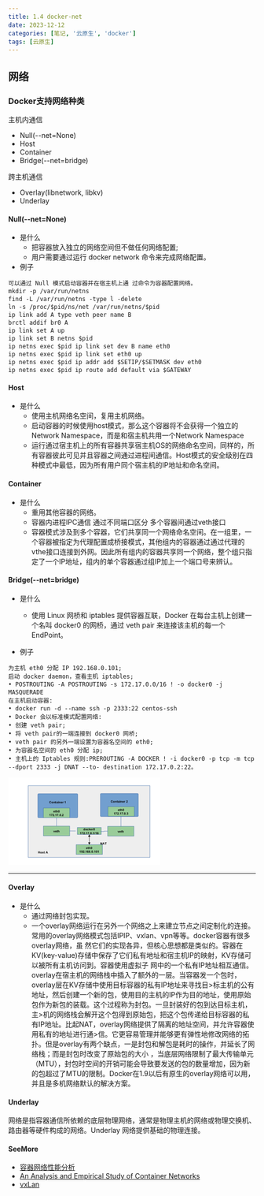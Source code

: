```yaml
---
title: 1.4 docker-net
date: 2023-12-12
categories: [笔记, '云原生', 'docker']
tags: [云原生]
---
```


## 网络

### Docker支持网络种类

主机内通信
* Null(--net=None)
* Host
* Container
* Bridge(--net=bridge)
  
跨主机通信
* Overlay(libnetwork, libkv)
* Underlay


#### Null(--net=None)
* 是什么
   * 把容器放入独立的网络空间但不做任何网络配置;
   * 用户需要通过运行 docker network 命令来完成网络配置。
* 例子

```
可以通过 Null 模式启动容器并在宿主机上通 过命令为容器配置网络。
mkdir -p /var/run/netns
find -L /var/run/netns -type l -delete
ln -s /proc/$pid/ns/net /var/run/netns/$pid 
ip link add A type veth peer name B
brctl addif br0 A
ip link set A up
ip link set B netns $pid
ip netns exec $pid ip link set dev B name eth0 
ip netns exec $pid ip link set eth0 up
ip netns exec $pid ip addr add $SETIP/$SETMASK dev eth0
ip netns exec $pid ip route add default via $GATEWAY
```

#### Host
* 是什么
    * 使用主机网络名空间，复用主机网络。
    * 启动容器的时候使用host模式，那么这个容器将不会获得一个独立的Network Namespace，而是和宿主机共用一个Network Namespace
    * 运行通过宿主机上的所有容器共享宿主机OS的网络命名空间，同样的，所有容器彼此可见并且容器之间通过进程间通信。Host模式的安全级别在四种模式中最低，因为所有用户同个宿主机的IP地址和命名空间。

#### Container
* 是什么
    * 重用其他容器的网络。
    * 容器内进程IPC通信 通过不同端口区分  多个容器间通过veth接口
    * 容器模式涉及到多个容器，它们共享同一个网络命名空间。在一组里，一个容器被指定为代理配置成桥接模式，其他组内的容器通过通过代理的vthe接口连接到外网。因此所有组内的容器共享同一个网络，整个组只指定了一个IP地址，组内的单个容器通过组IP加上一个端口号来辨认。

#### Bridge(--net=bridge)
* 是什么
    * 使用 Linux 网桥和 iptables 提供容器互联，Docker 在每台主机上创建一个名叫 docker0 的网桥，通过 veth pair 来连接该主机的每一个 EndPoint。

* 例子

```
为主机 eth0 分配 IP 192.168.0.101;
启动 docker daemon，查看主机 iptables;
• POSTROUTING -A POSTROUTING -s 172.17.0.0/16 ! -o docker0 -j MASQUERADE 
在主机启动容器:
• docker run -d --name ssh -p 2333:22 centos-ssh
• Docker 会以标准模式配置网络:
• 创建 veth pair;
• 将 veth pair的一端连接到 docker0 网桥;
• veth pair 的另外一端设置为容器名空间的 eth0;
• 为容器名空间的 eth0 分配 ip;
• 主机上的 Iptables 规则:PREROUTING -A DOCKER ! -i docker0 -p tcp -m tcp --dport 2333 -j DNAT --to- destination 172.17.0.2:22。
```

![](/commons/云原生/docker/image/1.4(1).png)

--- 

#### Overlay
* 是什么
    * 通过网络封包实现。
    * 一个overlay网络运行在另外一个网络之上来建立节点之间定制化的连接。常用的overlay网络模式包括IPIP、vxlan、vpn等等。docker容器有很多overlay网络，虽
      然它们的实现各异，但核心思想都是类似的。容器在KV(key-value)存储中保存了它们私有地址和宿主机IP的映射，KV存储可以被所有主机访问到。容器使用虚拟子
      网中的一个私有IP地址相互通信。overlay在宿主机的网络栈中插入了额外的一层。当容器发一个包时，overlay层在KV存储中使用目标容器的私有IP地址来寻找目>标主机的公有地址，然后创建一个新的包，使用目的主机的IP作为目的地址，使用原始包作为新包的装载。这个过程称为封包。一旦封装好的包到达目标主机，主>机的网络栈会解开这个包得到原始包，把这个包传递给目标容器的私有IP地址。比起NAT，overlay网络提供了隔离的地址空间，并允许容器使用私有的地址进行通>信。它更容易管理并能够更有弹性地修改网络的拓扑。但是overlay有两个缺点，一是封包和解包是耗时的操作，并延长了网络栈；而是封包时改变了原始包的大小
      ，当底层网络限制了最大传输单元（MTU），封包时空间的开销可能会导致要发送的包的数量增加，因为新的包超过了MTU的限制。Docker在1.9以后有原生的overlay网络可以用，并且是多机网络默认的解决方案。


#### Underlay
网络是指容器通信所依赖的底层物理网络，通常是物理主机的网络或物理交换机、路由器等硬件构成的网络。Underlay 网络提供基础的物理连接。   


#### SeeMore
* [容器网络性能分析](https://dandelioncloud.cn/article/details/1497823331423457282)
* [An Analysis and Empirical Study of Container Networks](https://ieeexplore.ieee.org/document/8485865)
* [vxLan](https://www.cnblogs.com/guoxianqi2020/p/13656993.html)



